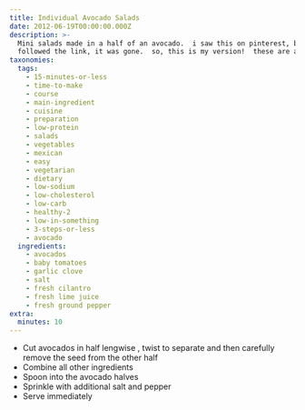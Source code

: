 ```yaml
---
title: Individual Avocado Salads
date: 2012-06-19T00:00:00.000Z
description: >-
  Mini salads made in a half of an avocado.  i saw this on pinterest, but when i
  followed the link, it was gone.  so, this is my version!  these are amazing!
taxonomies:
  tags:
    - 15-minutes-or-less
    - time-to-make
    - course
    - main-ingredient
    - cuisine
    - preparation
    - low-protein
    - salads
    - vegetables
    - mexican
    - easy
    - vegetarian
    - dietary
    - low-sodium
    - low-cholesterol
    - low-carb
    - healthy-2
    - low-in-something
    - 3-steps-or-less
    - avocado
  ingredients:
    - avocados
    - baby tomatoes
    - garlic clove
    - salt
    - fresh cilantro
    - fresh lime juice
    - fresh ground pepper
extra:
  minutes: 10
---
```

 - Cut avocados in half lengwise , twist to separate and then carefully remove the seed from the other half
 - Combine all other ingredients
 - Spoon into the avocado halves
 - Sprinkle with additional salt and pepper
 - Serve immediately
